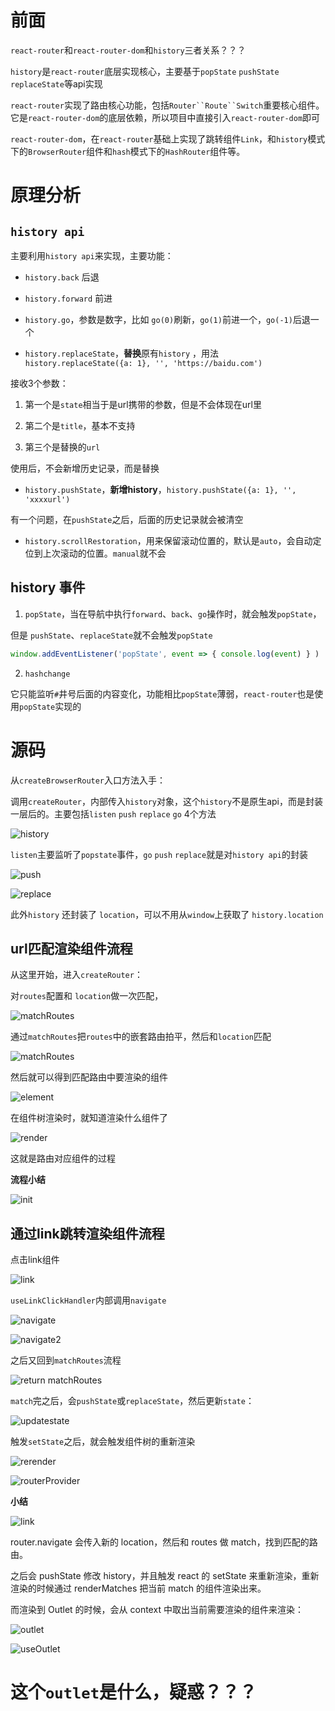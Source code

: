 # 前面

`react-router`和`react-router-dom`和`history`三者关系？？？

`history`是`react-router`底层实现核心，主要基于`popState` `pushState` `replaceState`等api实现

`react-router`实现了路由核心功能，包括`Router``Route``Switch`重要核心组件。它是`react-router-dom`的底层依赖，所以项目中直接引入`react-router-dom`即可

`react-router-dom`，在`react-router`基础上实现了跳转组件`Link`，和`history`模式下的`BrowserRouter`组件和`hash`模式下的`HashRouter`组件等。


# 原理分析

## `history api`

主要利用`history api`来实现，主要功能：

- `history.back` 后退

- `history.forward` 前进

- `history.go`，参数是数字，比如 `go(0)`刷新，`go(1)`前进一个，`go(-1)`后退一个

- `history.replaceState`，**替换**原有`history` ，用法`history.replaceState({a: 1}, '', 'https://baidu.com')`

接收3个参数：

1. 第一个是`state`相当于是url携带的参数，但是不会体现在url里

2. 第二个是`title`，基本不支持

3. 第三个是替换的`url`

使用后，不会新增历史记录，而是替换

- `history.pushState`，**新增history**，`history.pushState({a: 1}, '', 'xxxxurl')`

有一个问题，在`pushState`之后，后面的历史记录就会被清空

- `history.scrollRestoration`，用来保留滚动位置的，默认是`auto`，会自动定位到上次滚动的位置。`manual`就不会

## history 事件

1. `popState`，当在导航中执行`forward`、`back`、`go`操作时，就会触发`popState`，

但是 `pushState`、`replaceState`就不会触发`popState`

```js
window.addEventListener('popState', event => { console.log(event) } )
```

2. `hashchange`

它只能监听`#`井号后面的内容变化，功能相比`popState`薄弱，`react-router`也是使用`popState`实现的


# 源码

从`createBrowserRouter`入口方法入手：

调用`createRouter`，内部传入`history`对象，这个`history`不是原生api，而是封装一层后的。主要包括`listen` `push` `replace` `go` 4个方法

![history](https://mmbiz.qpic.cn/sz_mmbiz_png/YprkEU0TtGhmwWwERIFjthlb0DvhL64qUlBX8xMJIzbQ6JHyZ1qQYG2j51cLX9quTj6XKrCuLdibnT4fJuR0JicQ/640?wx_fmt=png&wxfrom=5&wx_lazy=1&wx_co=1)

`listen`主要监听了`popstate`事件，`go` `push` `replace`就是对`history api`的封装

![push](https://mmbiz.qpic.cn/sz_mmbiz_png/YprkEU0TtGhmwWwERIFjthlb0DvhL64qlDyoX6w3WraTibaEcYORJAB4NZiaAbJaTQqib7s6cYaywowYefMLxObcw/640?wx_fmt=png&wxfrom=5&wx_lazy=1&wx_co=1)

![replace](https://mmbiz.qpic.cn/sz_mmbiz_png/YprkEU0TtGhmwWwERIFjthlb0DvhL64qk0aS6iaicpFtaviaypDklklBcmzwL6RyFCRGogfGJ226r1vecVBcZmRNQ/640?wx_fmt=png&wxfrom=5&wx_lazy=1&wx_co=1)

此外`history` 还封装了 `location`，可以不用从`window`上获取了  `history.location`

## url匹配渲染组件流程

从这里开始，进入`createRouter`：

对`routes`配置和 `location`做一次匹配，

![matchRoutes](https://mmbiz.qpic.cn/sz_mmbiz_png/YprkEU0TtGhmwWwERIFjthlb0DvhL64qObNuK8EGAgoBbxZfylIJfG8dVNF8fZRaXzOc9nnSWQpFv3zlQXxfJw/640?wx_fmt=png&wxfrom=5&wx_lazy=1&wx_co=1)

通过`matchRoutes`把`routes`中的嵌套路由拍平，然后和`location`匹配

![matchRoutes](https://mmbiz.qpic.cn/sz_mmbiz_png/YprkEU0TtGhmwWwERIFjthlb0DvhL64q5STcKHaooyaxSIv4ibBtb1EmdfTO7mZd7ibBEB2UrW8XYiblCJfTkrDPQ/640?wx_fmt=png&wxfrom=5&wx_lazy=1&wx_co=1)

然后就可以得到匹配路由中要渲染的组件

![element](https://mmbiz.qpic.cn/sz_mmbiz_png/YprkEU0TtGhmwWwERIFjthlb0DvhL64qd9vKRe1XeoIM533l4BhgjBs4WZ7sUz0pyF7AicGVNLpoGbbclZqibIfA/640?wx_fmt=png&wxfrom=5&wx_lazy=1&wx_co=1)

在组件树渲染时，就知道渲染什么组件了

![render](https://mmbiz.qpic.cn/sz_mmbiz_png/YprkEU0TtGhmwWwERIFjthlb0DvhL64qqvDPDzkKPqz9qY4D37gcpia09PTFdrVWTNuaASWxr2ds4u72MyLA7zg/640?wx_fmt=png&wxfrom=5&wx_lazy=1&wx_co=1)

这就是路由对应组件的过程

**流程小结**

![init](https://mmbiz.qpic.cn/sz_mmbiz_png/YprkEU0TtGhmwWwERIFjthlb0DvhL64qdUd3tW8TqicI0uTYwM63zdR0ibnF92a5AoteOTicicQ4tecdVbb4b9ichUA/640?wx_fmt=png&wxfrom=5&wx_lazy=1&wx_co=1)


## 通过link跳转渲染组件流程

点击link组件

![link](https://mmbiz.qpic.cn/sz_mmbiz_png/YprkEU0TtGhmwWwERIFjthlb0DvhL64qP6kib6E7bODPmUibyIy1k4CvIRt58QgWB8KIjCfH55F7JU1Ab3JhTULg/640?wx_fmt=png&wxfrom=5&wx_lazy=1&wx_co=1)

`useLinkClickHandler`内部调用`navigate`

![navigate](https://mmbiz.qpic.cn/sz_mmbiz_png/YprkEU0TtGhmwWwERIFjthlb0DvhL64qU8KlKst6mbpS7XPL91T9ibhHpmasu8foe3QXhDV4h0bcC4aeKgXtlhw/640?wx_fmt=png&wxfrom=5&wx_lazy=1&wx_co=1)

![navigate2](https://mmbiz.qpic.cn/sz_mmbiz_png/YprkEU0TtGhmwWwERIFjthlb0DvhL64qA0ezQ4jF1pazEDiacBAibaiaiaaTib4QcCXpxDaB2vbf05p7qsYycTNejCw/640?wx_fmt=png&wxfrom=5&wx_lazy=1&wx_co=1)

之后又回到`matchRoutes`流程

![return matchRoutes](https://mmbiz.qpic.cn/sz_mmbiz_png/YprkEU0TtGhmwWwERIFjthlb0DvhL64qGE1XPKkicXLOegodtMiaUjMibbPuyQBKzbds6VyJxVTFHn4p1fvae0UJQ/640?wx_fmt=png&wxfrom=5&wx_lazy=1&wx_co=1)

`match`完之后，会`pushState`或`replaceState`，然后更新`state`：

![updatestate](https://mmbiz.qpic.cn/sz_mmbiz_png/YprkEU0TtGhmwWwERIFjthlb0DvhL64qDC07iaQOF4uib41cHicIgvdtvGd2CLasvfibr8bzBd1ndvc8yXNiaspKYVQ/640?wx_fmt=png&wxfrom=5&wx_lazy=1&wx_co=1)

触发`setState`之后，就会触发组件树的重新渲染

![rerender](https://mmbiz.qpic.cn/sz_mmbiz_png/YprkEU0TtGhmwWwERIFjthlb0DvhL64qII2tAcPFdSc6OEduFYB6JQVqOqHKYS0kUiatJLbfKE2NDKOpRxwhxfg/640?wx_fmt=png&wxfrom=5&wx_lazy=1&wx_co=1&retryload=1)

![routerProvider](https://mmbiz.qpic.cn/sz_mmbiz_png/YprkEU0TtGhmwWwERIFjthlb0DvhL64qkc3nfa8uSVVfD2zMBcRibg725dwMpmaDiaeIULn94sG3xjJquE6w726A/640?wx_fmt=png&wxfrom=5&wx_lazy=1&wx_co=1)

**小结**

![link](https://mmbiz.qpic.cn/sz_mmbiz_png/YprkEU0TtGhmwWwERIFjthlb0DvhL64quo7GicaStTicgXt2JLPib2vF1aLZeOcoTztldw4diaOYTVPWwugY047Hfg/640?wx_fmt=png&wxfrom=5&wx_lazy=1&wx_co=1)

router.navigate 会传入新的 location，然后和 routes 做 match，找到匹配的路由。

之后会 pushState 修改 history，并且触发 react 的 setState 来重新渲染，重新渲染的时候通过 renderMatches 把当前 match 的组件渲染出来。

而渲染到 Outlet 的时候，会从 context 中取出当前需要渲染的组件来渲染：

![outlet](https://mmbiz.qpic.cn/sz_mmbiz_png/YprkEU0TtGhmwWwERIFjthlb0DvhL64qHJOyYSW8r0QUwKricfvEKRwmTqU5KGFkfSzkA6TbuEILQOUz3cI2yjA/640?wx_fmt=png&wxfrom=5&wx_lazy=1&wx_co=1)

![useOutlet](https://mmbiz.qpic.cn/sz_mmbiz_png/YprkEU0TtGhmwWwERIFjthlb0DvhL64qibaexYS1AlrmK3cqQy73bB6dPYgEPFqXF7h529vSibeMdz07sbFacIaQ/640?wx_fmt=png&wxfrom=5&wx_lazy=1&wx_co=1)

# 这个`outlet`是什么，疑惑？？？